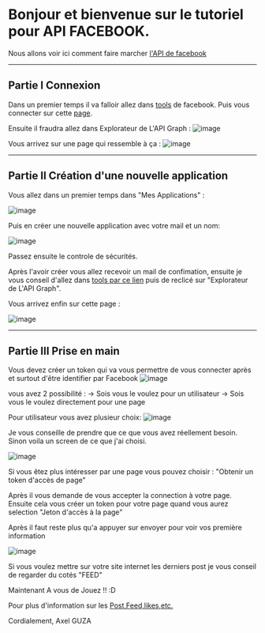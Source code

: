 # Bonjour et bienvenue sur le tutoriel pour API FACEBOOK.

Nous allons voir ici comment faire marcher [l'API de facebook ](https://developers.facebook.com/)

***
## Partie I Connexion
Dans un premier temps il va falloir allez dans [tools](https://developers.facebook.com/tools/) de facebook.
Puis vous connecter sur cette [page](https://www.facebook.com/login/?next=https%3A%2F%2Fdevelopers.facebook.com%2Ftools%2F).


Ensuite il fraudra allez dans Explorateur de L'API Graph :
![image](https://user-images.githubusercontent.com/38752522/56073056-96c49080-5de1-11e9-9d2c-3c04ea792e3a.png)

Vous arrivez sur une page qui ressemble à ça :
![image](https://user-images.githubusercontent.com/38752522/56073300-d6d94280-5de4-11e9-8283-f99e275fd79d.png)


***
## Partie II Création d'une nouvelle application

Vous allez dans un premier temps dans "Mes Applications" :


![image](https://user-images.githubusercontent.com/38752522/56073158-16069400-5de3-11e9-818a-d411860ffa86.png)


Puis en créer une nouvelle application avec votre mail et un nom:


![image](https://user-images.githubusercontent.com/38752522/56073182-52d28b00-5de3-11e9-81e1-bf7cc93898d0.png)

Passez ensuite le controle de sécurités.

Après l'avoir créer vous allez recevoir un mail de confimation, ensuite je vous conseil d'allez dans [tools par ce lien](https://developers.facebook.com/tools/) puis de reclicé sur "Explorateur de L'API Graph".


Vous arrivez enfin sur cette page :


![image](https://user-images.githubusercontent.com/38752522/56073269-3edb5900-5de4-11e9-9d1a-7fa3d28a9f3a.png)

***
## Partie III Prise en main

Vous devez créer un token qui va vous permettre de vous connecter après et surtout d'être identifier par Facebook
![image](https://user-images.githubusercontent.com/38752522/56073356-ae9e1380-5de5-11e9-8198-5429555e9e3b.png)

vous avez 2 possibilité :
-> Sois vous le voulez pour un utilisateur 
-> Sois vous le voulez directement pour une page 

Pour utilisateur vous avez plusieur choix: 
![image](https://user-images.githubusercontent.com/38752522/56073379-02a8f800-5de6-11e9-87f0-8a761730a30c.png)

Je vous conseille de prendre que ce que vous avez réellement besoin.
Sinon voila un screen de ce que j'ai choisi.

![image](https://user-images.githubusercontent.com/38752522/56073396-84992100-5de6-11e9-9c43-4adf4109ec7c.png)

Si vous êtez plus intéresser par une page vous pouvez choisir :
"Obtenir un token d'accès de page"

Après il vous demande de vous accepter la connection à votre page. Ensuite cela vous créer un token pour votre page quand vous aurez selection "Jeton d'accès à la page"

Après il faut reste plus qu'a appuyer sur envoyer pour voir vos première information

![image](https://user-images.githubusercontent.com/38752522/56073475-e9a14680-5de7-11e9-9e59-a6f971e5e73c.png)

Si vous voulez mettre sur votre site internet les derniers post je vous conseil de regarder du cotés "FEED"

Maintenant A vous de Jouez !! :D


Pour plus d'information sur les [Post,Feed,likes,etc.](https://developers.facebook.com/docs/graph-api/reference/page/feed/)

Cordialement,
Axel GUZA

